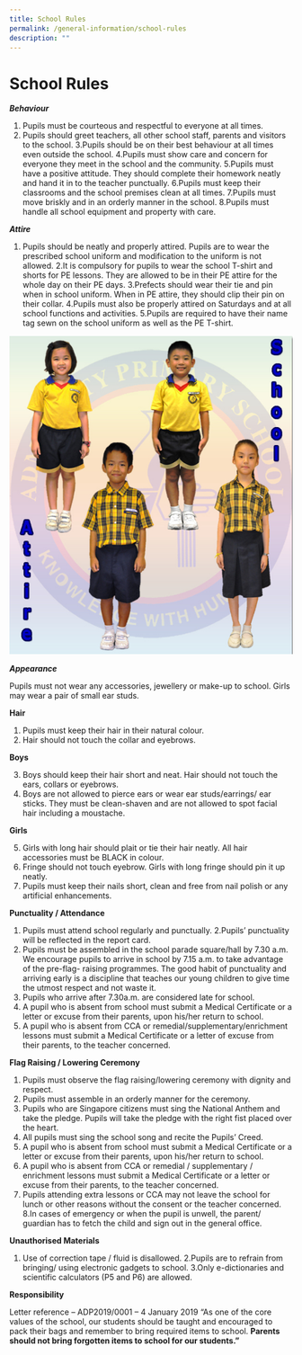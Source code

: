```yaml
---
title: School Rules
permalink: /general-information/school-rules
description: ""
---
```

# School Rules

***Behaviour***

1. Pupils must be courteous and respectful to everyone at all times.
2. Pupils should greet teachers, all other school staff, parents and visitors to the school.
3.Pupils should be on their best behaviour at all times even outside the school.
4.Pupils must show care and concern for everyone they meet in the school and the community.
5.Pupils must have a positive attitude. They should complete their homework neatly and hand it in to the teacher punctually.
6.Pupils must keep their classrooms and the school premises clean at all times.
7.Pupils must move briskly and in an orderly manner in the school.
8.Pupils must handle all school equipment and property with care.


***Attire***

1. Pupils should be neatly and properly attired. Pupils are to wear the prescribed school uniform and modification to the uniform is not allowed.
2.It is compulsory for pupils to wear the school T-shirt and shorts for PE lessons. They are allowed to be in their PE attire for the whole day on their PE days.
3.Prefects should wear their tie and pin when in school uniform. When in PE attire, they should clip their pin on their collar.
4.Pupils must also be properly attired on Saturdays and at all school functions and activities.
5.Pupils are required to have their name tag sewn on the school uniform as well as the PE T-shirt.

![](/images/attire.jpeg)

***Appearance***

Pupils must not wear any accessories, jewellery or make-up to school. Girls may wear a pair of small ear studs.

**Hair**
1. Pupils must keep their hair in their natural colour.
2. Hair should not touch the collar and eyebrows.

**Boys**

3. Boys should keep their hair short and neat. Hair should not touch the ears, collars or eyebrows.
4. Boys are not allowed to pierce ears or wear ear studs/earrings/ ear sticks. They must be clean-shaven and are not allowed to spot facial hair including a moustache.

**Girls**

5. Girls with long hair should plait or tie their hair neatly. All hair accessories must be BLACK in colour.
6. Fringe should not touch eyebrow. Girls with long fringe should pin it up neatly.
7. Pupils must keep their nails short, clean and free from nail polish or any artificial enhancements.

**Punctuality / Attendance**

1. Pupils must attend school regularly and punctually. 
2.Pupils’ punctuality will be reflected in the report card.
3. Pupils must be assembled in the school parade square/hall by 7.30 a.m. We encourage pupils to arrive in school by 7.15 a.m. to take advantage of the pre-flag- raising programmes. The good habit of punctuality and arriving early is a discipline that teaches our young children to give time the utmost respect and not waste it.
4. Pupils who arrive after 7.30a.m. are considered late for school.
5. A pupil who is absent from school must submit a Medical Certificate or a letter or excuse from their parents, upon his/her return to school.
6. A pupil who is absent from CCA or remedial/supplementary/enrichment lessons must submit a Medical Certificate or a letter of excuse from their parents, to the teacher concerned.


**Flag Raising / Lowering Ceremony**
1. Pupils must observe the flag raising/lowering ceremony with dignity and respect.
2. Pupils must assemble in an orderly manner for the ceremony.
3. Pupils who are Singapore citizens must sing the National Anthem and take the pledge. Pupils will take the pledge with the right fist placed over the heart.
4. All pupils must sing the school song and recite the Pupils’ Creed.
5. A pupil who is absent from school must submit a Medical Certificate or a letter or excuse from their parents, upon his/her return to school.
6. A pupil who is absent from CCA or remedial / supplementary / enrichment lessons must submit a Medical Certificate or a letter or excuse from their parents, to the teacher concerned.
7. Pupils attending extra lessons or CCA may not leave the school for lunch or other reasons without the consent or the teacher concerned.
8.In cases of emergency or when the pupil is unwell, the parent/ guardian has to fetch the child and sign out in the general office.

**Unauthorised Materials**

1. Use of correction tape / fluid is disallowed.
2.Pupils are to refrain from bringing/ using electronic gadgets to school.
3.Only e-dictionaries and scientific calculators (P5 and P6) are allowed.

**Responsibility**

Letter reference – ADP2019/0001 – 4 January 2019
“As one of the core values of the school, our students should be taught and encouraged to pack their bags and remember to bring required items to school. **Parents should not bring forgotten items to school for our students.”**
